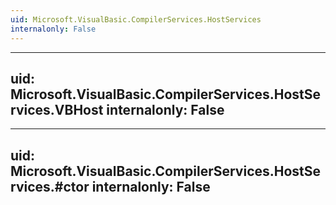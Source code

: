 ```yaml
---
uid: Microsoft.VisualBasic.CompilerServices.HostServices
internalonly: False
---
```


---
uid: Microsoft.VisualBasic.CompilerServices.HostServices.VBHost
internalonly: False
---

---
uid: Microsoft.VisualBasic.CompilerServices.HostServices.#ctor
internalonly: False
---
